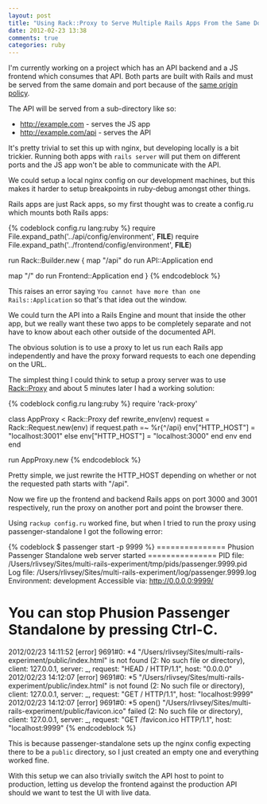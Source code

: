 ```yaml
---
layout: post
title: "Using Rack::Proxy to Serve Multiple Rails Apps From the Same Domain &amp; Port"
date: 2012-02-23 13:38
comments: true
categories: ruby
---
```


I'm currently working on a project which has an API backend and a JS frontend which consumes that API.
Both parts are built with Rails and must be served from the same domain and port because of the [same origin policy](http://en.wikipedia.org/wiki/Same_origin_policy).

The API will be served from a sub-directory like so:

* http://example.com - serves the JS app
* http://example.com/api - serves the API

It's pretty trivial to set this up with nginx, but developing locally is a bit trickier.
Running both apps with `rails server` will put them on different ports and the JS app won't be able to communicate with the API.

We could setup a local nginx config on our development machines, but this makes it harder to setup breakpoints in ruby-debug amongst other things.

Rails apps are just Rack apps, so my first thought was to create a config.ru which mounts both Rails apps:

{% codeblock config.ru lang:ruby %}
require File.expand_path('../api/config/environment',  __FILE__)
require File.expand_path('../frontend/config/environment',  __FILE__)

run Rack::Builder.new {
 map "/api" do
   run API::Application
 end

 map "/" do
   run Frontend::Application
 end
}
{% endcodeblock %}

This raises an error saying `You cannot have more than one Rails::Application` so that's that idea out the window.

We could turn the API into a Rails Engine and mount that inside the other app, but we really want these two apps to be completely separate and not have to know about each other outside of the documented API.

The obvious solution is to use a proxy to let us run each Rails app independently and have the proxy forward requests to each one depending on the URL.

The simplest thing I could think to setup a proxy server was to use [Rack::Proxy](https://github.com/ncr/rack-proxy) and about 5 minutes later I had a working solution:

{% codeblock config.ru lang:ruby %}
require 'rack-proxy'

class AppProxy < Rack::Proxy
  def rewrite_env(env)
    request = Rack::Request.new(env)
    if request.path =~ %r{^/api}
      env["HTTP_HOST"] = "localhost:3001"
    else
      env["HTTP_HOST"] = "localhost:3000"
    end
    env
  end
end

run AppProxy.new
{% endcodeblock %}

Pretty simple, we just rewrite the HTTP_HOST depending on whether or not the requested path starts with "/api".

Now we fire up the frontend and backend Rails apps on port 3000 and 3001 respectively, run the proxy on another port and point the browser there.

Using `rackup config.ru` worked fine, but when I tried to run the proxy using passenger-standalone I got the following error:

{% codeblock $ passenger start -p 9999 %}
=============== Phusion Passenger Standalone web server started ===============
PID file: /Users/rlivsey/Sites/multi-rails-experiment/tmp/pids/passenger.9999.pid
Log file: /Users/rlivsey/Sites/multi-rails-experiment/log/passenger.9999.log
Environment: development
Accessible via: http://0.0.0.0:9999/

You can stop Phusion Passenger Standalone by pressing Ctrl-C.
===============================================================================
2012/02/23 14:11:52 [error] 9691#0: *4 "/Users/rlivsey/Sites/multi-rails-experiment/public/index.html" is not found (2: No such file or directory), client: 127.0.0.1, server: _, request: "HEAD / HTTP/1.1", host: "0.0.0.0"
2012/02/23 14:12:07 [error] 9691#0: *5 "/Users/rlivsey/Sites/multi-rails-experiment/public/index.html" is not found (2: No such file or directory), client: 127.0.0.1, server: _, request: "GET / HTTP/1.1", host: "localhost:9999"
2012/02/23 14:12:07 [error] 9691#0: *5 open() "/Users/rlivsey/Sites/multi-rails-experiment/public/favicon.ico" failed (2: No such file or directory), client: 127.0.0.1, server: _, request: "GET /favicon.ico HTTP/1.1", host: "localhost:9999"
{% endcodeblock %}

This is because passenger-standalone sets up the nginx config expecting there to be a `public` directory, so I just created an empty one and everything worked fine.

With this setup we can also trivially switch the API host to point to production, letting us develop the frontend against the production API should we want to test the UI with live data.


